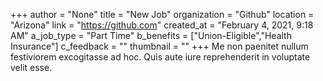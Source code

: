+++
author = "None"
title = "New Job"
organization = "Github"
location = "Arizona"
link = "https://github.com"
created_at = "February 4, 2021, 9:18 AM"
a_job_type = "Part Time"
b_benefits = ["Union-Eligible","Health Insurance"]
c_feedback = ""
thumbnail = ""
+++
Me non paenitet nullum festiviorem excogitasse ad hoc. Quis aute iure reprehenderit in voluptate velit esse.
